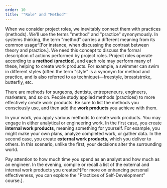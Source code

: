 ```yaml
---
order: 10
title: '"Role" and "Method"'
---
```


When we consider project roles, we inevitably connect them with practices (methods). We'll use the terms "method" and "practice" synonymously. In systems thinking, the term "method" carries a different meaning from its common usage^[For instance, when discussing the contrast between theory and practice.]. We need this concept to discuss the formal description of actions performed by project roles. Project roles operate according to a **method** (**practice**), and each role may perform many of these, helping to create work products. For example, a swimmer can swim in different styles (often the term "style" is a synonym for method and practice, and is also referred to as technique)—freestyle, breaststroke, butterfly, etc.

There are methods for surgeons, dentists, entrepreneurs, engineers, marketers, and so on. People study applied methods (practices) to more effectively create work products. Be sure to list the methods you consciously use, and then add the **work products** you achieve with them.

In your work, you apply various methods to create work products. You may engage in either analytical or engineering work. In the first case, you create **internal work products**, meaning something for yourself. For example, you might make your own plans, analyze completed work, or gather data. In the second case, you create **external work products**, which you deliver to others. In this scenario, unlike the first, your decisions alter the surrounding world.

Pay attention to how much time you spend as an analyst and how much as an engineer. In the evening, compile or recall a list of the external and internal work products you created^[For more on enhancing personal effectiveness, you can explore the "Practices of Self-Development" course.].